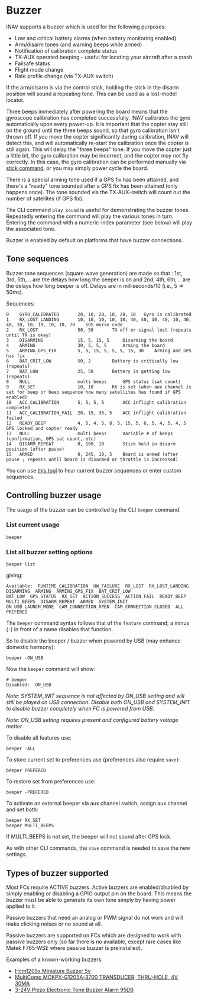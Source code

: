 # Buzzer

INAV supports a buzzer which is used for the following purposes:

 * Low and critical battery alarms (when battery monitoring enabled)
 * Arm/disarm tones (and warning beeps while armed)
 * Notification of calibration complete status
 * TX-AUX operated beeping - useful for locating your aircraft after a crash
 * Failsafe status
 * Flight mode change
 * Rate profile change (via TX-AUX switch)

If the arm/disarm is via the control stick, holding the stick in the disarm position will sound a repeating tone.  This can be used as a lost-model locator.

Three beeps immediately after powering the board means that the gyroscope calibration has completed successfully. INAV calibrates the gyro automatically upon every power-up. It is important that the copter stay still on the ground until the three beeps sound, so that gyro calibration isn't thrown off. If you move the copter significantly during calibration, INAV will detect this, and will automatically re-start the calibration once the copter is still again. This will delay the "three beeps" tone. If you move the copter just a little bit, the gyro calibration may be incorrect, and the copter may not fly correctly. In this case, the gyro calibration can be performed manually via [stick command](Controls.md), or you may simply power cycle the board.

There is a special arming tone used if a GPS fix has been attained, and there's a "ready" tone sounded after a GPS fix has been attained (only happens once).  The tone sounded via the TX-AUX-switch will count out the number of satellites (if GPS fix).

The CLI command `play_sound` is useful for demonstrating the buzzer tones. Repeatedly entering the command will play the various tones in turn. Entering the command with a numeric-index parameter (see below) will play the associated tone.

Buzzer is enabled by default on platforms that have buzzer connections.

## Tone sequences

Buzzer tone sequences (square wave generation) are made so that : 1st, 3rd, 5th, .. are the delays how long the beeper is on and 2nd, 4th, 6th, .. are the delays how long beeper is off. Delays are in milliseconds/10 (i.e., 5 => 50ms).

Sequences:

    0    GYRO_CALIBRATED       20, 10, 20, 10, 20, 10	Gyro is calibrated
    1    RX_LOST_LANDING       10, 10, 10, 10, 10, 40, 40, 10, 40, 10, 40, 40, 10, 10, 10, 10, 10, 70    SOS morse code
    2    RX_LOST               50, 50		TX off or signal lost (repeats until TX is okay)
    3    DISARMING             15, 5, 15, 5		Disarming the board
    4    ARMING                30, 5, 5, 5		Arming the board
    5    ARMING_GPS_FIX        5, 5, 15, 5, 5, 5, 15, 30	Arming and GPS has fix
    6    BAT_CRIT_LOW          50, 2		Battery is critically low (repeats)
    7    BAT_LOW               25, 50		Battery is getting low (repeats)
    8    NULL                  multi beeps		GPS status (sat count)
    9    RX_SET                10, 10		RX is set (when aux channel is set for beep or beep sequence how many satellites has found if GPS enabled)
    10   ACC_CALIBRATION       5, 5, 5, 5		ACC inflight calibration completed
    11   ACC_CALIBRATION_FAIL  20, 15, 35, 5	ACC inflight calibration failed
    12   READY_BEEP            4, 5, 4, 5, 8, 5, 15, 5, 8, 5, 4, 5, 4, 5	GPS locked and copter ready   
    13   NULL                  multi beeps		Variable # of beeps (confirmation, GPS sat count, etc)
    14   DISARM_REPEAT         0, 100, 10		Stick held in disarm position (after pause)
    15   ARMED                 0, 245, 10, 5	Board is armed (after pause ; repeats until board is disarmed or throttle is increased)

You can use [this tool](https://www.mrd-rc.com/tutorials-tools-and-testing/useful-tools/helpful-inav-buzzer-code-checker/) to hear current buzzer sequences or enter custom sequences.

## Controlling buzzer usage

The usage of the buzzer can be controlled by the CLI `beeper` command.

### List current usage

```
beeper 
```
### List all buzzer setting options

```
beeper list
```
giving:

```
Available:  RUNTIME_CALIBRATION  HW_FAILURE  RX_LOST  RX_LOST_LANDING  DISARMING  ARMING  ARMING_GPS_FIX  BAT_CRIT_LOW
BAT_LOW  GPS_STATUS  RX_SET  ACTION_SUCCESS  ACTION_FAIL  READY_BEEP  MULTI_BEEPS  DISARM_REPEAT  ARMED  SYSTEM_INIT
ON_USB LAUNCH_MODE  CAM_CONNECTION_OPEN  CAM_CONNECTION_CLOSED  ALL  PREFERED
```

The `beeper` command  syntax follows that of the `feature` command; a minus (`-`) in front of a name disables that function.

So to disable the beeper / buzzer when 	powered by USB (may enhance domestic harmony):

```
beeper -ON_USB
```

Now the `beeper` command will show:

```
# beeper
Disabled:  ON_USB
```

*Note: SYSTEM_INIT sequence is not affected by ON_USB setting and will still be played on USB connection. Disable both ON_USB and SYSTEM_INIT to disable buzzer completely when FC is powered from USB.*

*Note: ON_USB setting requires present and configured battery voltage metter.*

To disable all features use:

```
beeper -ALL
```

To store current set to preferences use (preferences also require ```save```):

```
beeper PREFERED
```

To restore set from preferences use:

```
beeper -PREFERED
```

To activate an external beeper via aux channel switch, assign aux channel and set both:

```
beeper RX_SET
beeper MULTI_BEEPS
```
If MULTI_BEEPS is not set, the beeper will not sound after GPS lock.

As with other CLI commands, the `save` command is needed to save the new settings.

## Types of buzzer supported

Most FCs require ACTIVE buzzers. Active buzzers are enabled/disabled by simply enabling or disabling a GPIO output pin on the board.
This means the buzzer must be able to generate its own tone simply by having power applied to it.

Passive buzzers that need an analog or PWM signal do not work and will make clicking noises or no sound at all.

Passive buzzers are supported on FCs which are designed to work with passive buzzers only (so far there is no available, except rare cases like Matek F765-WSE where passive buzzer is preinstalled).

Examples of a known-working buzzers.

 * [Hcm1205x Miniature Buzzer 5v](http://www.rapidonline.com/Audio-Visual/Hcm1205x-Miniature-Buzzer-5v-35-0055)
 * [MultiComp MCKPX-G1205A-3700 TRANSDUCER, THRU-HOLE, 4V, 30MA](http://uk.farnell.com/multicomp/mckpx-g1205a-3700/transducer-thru-hole-4v-30ma/dp/2135914?CMP=i-bf9f-00001000)
 * [3-24V Piezo Electronic Tone Buzzer Alarm 95DB](https://inavflight.com/shop/s/bg/919348)
